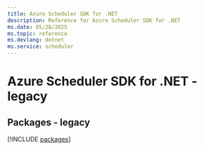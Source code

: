 ```yaml
---
title: Azure Scheduler SDK for .NET
description: Reference for Azure Scheduler SDK for .NET
ms.date: 05/28/2025
ms.topic: reference
ms.devlang: dotnet
ms.service: scheduler
---
```

# Azure Scheduler SDK for .NET - legacy
## Packages - legacy
[!INCLUDE [packages](scheduler-index.md)]